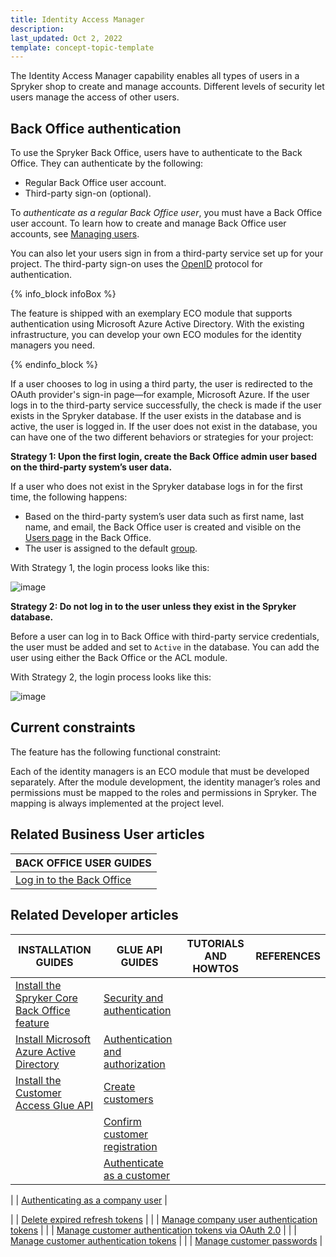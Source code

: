 ```yaml
---
title: Identity Access Manager
description:
last_updated: Oct 2, 2022
template: concept-topic-template
---
```


The Identity Access Manager capability enables all types of users in a Spryker shop to create and manage accounts. Different levels of security let users manage the access of other users.

## Back Office authentication


To use the Spryker Back Office, users have to authenticate to the Back Office. They can authenticate by the following:

* Regular Back Office user account.
* Third-party sign-on (optional).

To *authenticate as a regular Back Office user*, you must have a Back Office user account. To learn how to create and manage Back Office user accounts, see [Managing users](/docs/pbc/all/user-management/{{page.version}}/manage-in-the-back-office/manage-users/create-users.html).

You can also let your users sign in from a third-party service set up for your project. The third-party sign-on uses the [OpenID](https://en.wikipedia.org/wiki/OpenID) protocol for authentication.

{% info_block infoBox %}

The feature is shipped with an exemplary ECO module that supports authentication using Microsoft Azure Active Directory. With the existing infrastructure, you can develop your own ECO modules for the identity managers you need.

{% endinfo_block %}

If a user chooses to log in using a third party, the user is redirected to the OAuth provider's sign-in page—for example, Microsoft Azure. If the user logs in to the third-party service successfully, the check is made if the user exists in the Spryker database. If the user exists in the database and is active, the user is logged in. If the user does not exist in the database, you can have one of the two different behaviors or strategies for your project:

<a name="strategies"></a>

**Strategy 1: Upon the first login, create the Back Office admin user based on the third-party system’s user data.**

If a user who does not exist in the Spryker database logs in for the first time, the following happens:
* Based on the third-party system’s user data such as first name, last name, and email, the Back Office user is created and visible on the [Users page](/docs/pbc/all/user-management/{{page.version}}/manage-in-the-back-office/manage-users/create-users.html) in the Back Office.
* The user is assigned to the default [group](/docs/pbc/all/user-management/{{page.version}}/manage-in-the-back-office/manage-user-groups/create-user-groups.html).

With Strategy 1, the login process looks like this:

![image](https://confluence-connect.gliffy.net/embed/image/5b0f6ab5-d4d5-4b53-b82a-d73bec9c81ea.png?utm_medium=live&utm_source=custom)

**Strategy 2: Do not log in to the user unless they exist in the Spryker database.**

Before a user can log in to Back Office with third-party service credentials, the user must be added and set to `Active` in the database. You can add the user using either the Back Office or the ACL module.

With Strategy 2, the login process looks like this:

![image](https://confluence-connect.gliffy.net/embed/image/5b0f6ab5-d4d5-4b53-b82a-d73bec9c81ea.png?utm_medium=live&utm_source=custom)

## Current constraints

The feature has the following functional constraint:

Each of the identity managers is an ECO module that must be developed separately. After the module development, the identity manager’s roles and permissions must be mapped to the roles and permissions in Spryker. The mapping is always implemented at the project level.

## Related Business User articles

|BACK OFFICE USER GUIDES|
|---|
| [Log in to the Back Office](/docs/scos/user/back-office-user-guides/{{page.version}}/logging-in-to-the-back-office.html) |



## Related Developer articles

|INSTALLATION GUIDES  | GLUE API GUIDES | TUTORIALS AND HOWTOS | REFERENCES |
|---------|---------| - | - |
| [Install the Spryker Core Back Office feature](/docs/pbc/all/identity-access-manager/{{page.version}}/install-and-upgrade/install-the-spryker-core-back-office-feature.html)  | [Security and authentication](/docs/pbc/all/identity-access-manager/manage-using-glue-api/glue-api-security-and-authentication.html) |
| [Install Microsoft Azure Active Directory](/docs/scos/dev/feature-integration-guides/{{page.version}}/install-microsoft-azure-active-directory.html)   | [Authentication and authorization](/docs/pbc/all/identity-access-manager/manage-using-glue-api/glue-api-authentication-and-authorization.html) |
| [Install the Customer Access Glue API](/docs/pbc/all/identity-access-manager/install-and-upgrade/install-the-customer-access-glue-api.html) |  [Create customers](/docs/pbc/all/identity-access-manager/{{page.version}}/manage-using-glue-api/glue-api-create-customers.html) |
| | [Confirm customer registration](/docs/pbc/all/identity-access-manager/manage-using-glue-api/glue-api-confirm-customer-registration.html) |
| | [Authenticate as a customer](/docs/pbc/all/identity-access-manager/manage-using-glue-api/authenticate-as-a-customer.html) |


| | [Authenticating as a company user](/docs/pbc/all/identity-access-manager/manage-using-glue-api/glue-api-authenticate-as-a-company-user.html) |

| | [Delete expired refresh tokens](/docs/pbc/all/identity-access-manager/manage-using-glue-api/glue-api-delete-expired-refresh-tokens.html) |
| | [Manage company user authentication tokens](/docs/pbc/all/identity-access-manager/manage-using-glue-api/glue-api-manage-company-user-authentication-tokens.html) |
| | [Manage customer authentication tokens via OAuth 2.0](/docs/pbc/all/identity-access-manager/manage-using-glue-api/glue-api-manage-customer-authentication-tokens-via-oauth-2.0.html) |
| | [Manage customer authentication tokens](/docs/pbc/all/identity-access-manager/manage-using-glue-api/glue-api-manage-customer-authentication-tokens.html) |
| | [Manage customer passwords](/docs/pbc/all/identity-access-manager/manage-using-glue-api/glue-api-manage-customer-passwords.html) |
